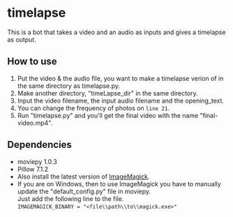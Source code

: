 # timelapse

This is a bot that takes a video and an audio as inputs and gives a timelapse as output.

## How to use

1. Put the video & the audio file, you want to make a timelapse verion of in the same directory as timelapse.py.
2. Make another directory, "timeLapse_dir" in the same directory.
3. Input the video filename, the input audio filename and the opening_text.
4. You can change the frequency of photos on ```line 21```.
5. Run "timelapse.py" and you'll get the final video with the name "final-video.mp4".

## Dependencies

- moviepy 1.0.3
- Pillow 7.1.2
- Also install the latest version of [ImageMagick](https://imagemagick.org/script/download.php).
- If you are on Windows, then to use ImageMagick you have to manually update the "default_config.py" file in moviepy.\
Just add the following line to the file.\
```IMAGEMAGICK_BINARY = "<file\\path\\to\\magick.exe>"```

